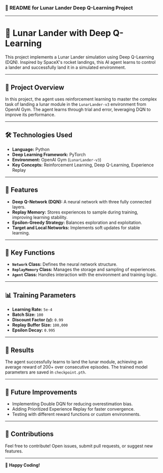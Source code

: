 ### 📄 **README for Lunar Lander Deep Q-Learning Project**

---

# 🚀 Lunar Lander with Deep Q-Learning

This project implements a Lunar Lander simulation using Deep Q-Learning (DQN). Inspired by SpaceX's rocket landings, this AI agent learns to control a lander and successfully land it in a simulated environment.

---

## 📌 **Project Overview**
In this project, the agent uses reinforcement learning to master the complex task of landing a lunar module in the `LunarLander-v3` environment from OpenAI Gym. The agent learns through trial and error, leveraging DQN to improve its performance.

---

## 🛠️ **Technologies Used**
- **Language:** Python
- **Deep Learning Framework:** PyTorch
- **Environment:** OpenAI Gym (`LunarLander-v3`)
- **Key Concepts:** Reinforcement Learning, Deep Q-Learning, Experience Replay

---

## 🚀 **Features**
- **Deep Q-Network (DQN):** A neural network with three fully connected layers.
- **Replay Memory:** Stores experiences to sample during training, improving learning stability.
- **Epsilon-Greedy Strategy:** Balances exploration and exploitation.
- **Target and Local Networks:** Implements soft updates for stable learning.

---



## 🧠 **Key Functions**
- **`Network` Class:** Defines the neural network structure.
- **`ReplayMemory` Class:** Manages the storage and sampling of experiences.
- **`Agent` Class:** Handles interaction with the environment and training logic.

---

## 📊 **Training Parameters**
- **Learning Rate:** `5e-4`
- **Batch Size:** `100`
- **Discount Factor (γ):** `0.99`
- **Replay Buffer Size:** `100,000`
- **Epsilon Decay:** `0.995`

---

## 🌟 **Results**
The agent successfully learns to land the lunar module, achieving an average reward of 200+ over consecutive episodes. The trained model parameters are saved in `checkpoint.pth`.

---

## 📝 **Future Improvements**
- Implementing Double DQN for reducing overestimation bias.
- Adding Prioritized Experience Replay for faster convergence.
- Testing with different reward functions or custom environments.

---

## 🤝 **Contributions**
Feel free to contribute! Open issues, submit pull requests, or suggest new features.

---



🚀 **Happy Coding!**
